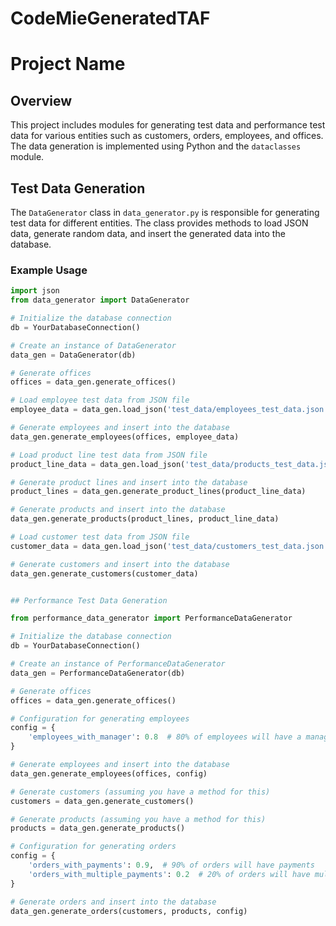 # CodeMieGeneratedTAF
# Project Name

## Overview

This project includes modules for generating test data and performance test data for various entities such as customers, orders, employees, and offices. The data generation is implemented using Python and the `dataclasses` module.

## Test Data Generation

The `DataGenerator` class in `data_generator.py` is responsible for generating test data for different entities. The class provides methods to load JSON data, generate random data, and insert the generated data into the database.

### Example Usage

```python
import json
from data_generator import DataGenerator

# Initialize the database connection
db = YourDatabaseConnection()

# Create an instance of DataGenerator
data_gen = DataGenerator(db)

# Generate offices
offices = data_gen.generate_offices()

# Load employee test data from JSON file
employee_data = data_gen.load_json('test_data/employees_test_data.json')

# Generate employees and insert into the database
data_gen.generate_employees(offices, employee_data)

# Load product line test data from JSON file
product_line_data = data_gen.load_json('test_data/products_test_data.json')

# Generate product lines and insert into the database
product_lines = data_gen.generate_product_lines(product_line_data)

# Generate products and insert into the database
data_gen.generate_products(product_lines, product_line_data)

# Load customer test data from JSON file
customer_data = data_gen.load_json('test_data/customers_test_data.json')

# Generate customers and insert into the database
data_gen.generate_customers(customer_data)


## Performance Test Data Generation

from performance_data_generator import PerformanceDataGenerator

# Initialize the database connection
db = YourDatabaseConnection()

# Create an instance of PerformanceDataGenerator
data_gen = PerformanceDataGenerator(db)

# Generate offices
offices = data_gen.generate_offices()

# Configuration for generating employees
config = {
    'employees_with_manager': 0.8  # 80% of employees will have a manager
}

# Generate employees and insert into the database
data_gen.generate_employees(offices, config)

# Generate customers (assuming you have a method for this)
customers = data_gen.generate_customers()

# Generate products (assuming you have a method for this)
products = data_gen.generate_products()

# Configuration for generating orders
config = {
    'orders_with_payments': 0.9,  # 90% of orders will have payments
    'orders_with_multiple_payments': 0.2  # 20% of orders will have multiple payments
}

# Generate orders and insert into the database
data_gen.generate_orders(customers, products, config)

